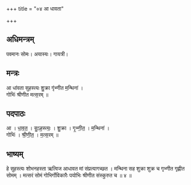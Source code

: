 +++
title = "०४ आ धावता"

+++
## अधिमन्त्रम्
पवमानः सोमः। अयास्यः। गायत्री।

## मन्त्रः
आ धा॑वता सुहस्त्यः शु॒क्रा गृ॑भ्णीत म॒न्थिना॑ ।  
गोभिः॑ श्रीणीत मत्स॒रम् ॥

## पदपाठः
आ । धा॒व॒त॒ । सु॒ऽह॒स्त्यः॒ । शु॒क्रा । गृ॒भ्णी॒त॒ । म॒न्थिना॑ ।  
गोभिः॑ । श्री॒णी॒त॒ । म॒त्स॒रम् ॥

## भाष्यम्
हे सुहस्त्यः शोभनहस्ता ऋत्विज आधावत मां संप्रत्यागच्छत । मन्थिना सह शुक्रा शुक्र च गृभ्णीत गृह्णीत सोमम् । मत्सरं सोमं गोभिर्गोविकारैः पयोभिः श्रीणीत संस्कुरुत च ॥ ४ ॥